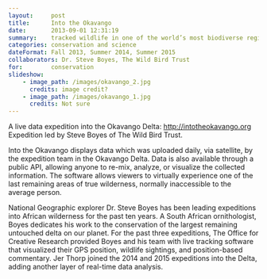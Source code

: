 ```yaml
---
layout:     post
title:      Into the Okavango
date:       2013-09-01 12:31:19
summary:    tracked wildlife in one of the world’s most biodiverse regions
categories: conservation and science
dateFormat: Fall 2013, Summer 2014, Summer 2015
collaborators: Dr. Steve Boyes, The Wild Bird Trust
for:        conservation
slideshow:
    - image_path: /images/okavango_2.jpg
      credits: image credit?
    - image_path: /images/okavango_1.jpg
      credits: Not sure
---
```


A live data expedition into the Okavango Delta: <a href="http://intotheokavango" target="_blank">http://intotheokavango.org</a>
Expedition led by Steve Boyes of The Wild Bird Trust.

Into the Okavango displays data which was uploaded daily, via satellite, by the expedition team in the Okavango Delta. Data is also available through a public API, allowing anyone to re-mix, analyze, or visualize the collected information. The software allows viewers to virtually experience one of the last remaining areas of true wilderness, normally inaccessible to the average person.

National Geographic explorer Dr. Steve Boyes has been leading expeditions into African wilderness for the past ten years. A South African ornithologist, Boyes dedicates his work to the conservation of the largest remaining untouched delta on our planet. For the past three expeditions, The Office for Creative Research provided Boyes and his team with live tracking software that visualized their GPS position, wildlife sightings, and position-based commentary. Jer Thorp joined the 2014 and 2015 expeditions into the Delta, adding another layer of real-time data analysis.